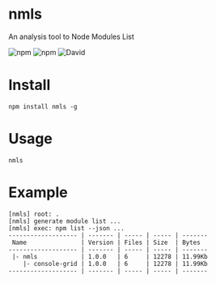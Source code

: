 # nmls
An analysis tool to Node Modules List

![npm](https://img.shields.io/npm/v/nmls.svg)
![npm](https://img.shields.io/npm/dt/nmls.svg)
![David](https://img.shields.io/david/cenfun/nmls.svg)

# Install
```
npm install nmls -g
```

# Usage
```
nmls

```

# Example
```
[nmls] root: .
[nmls] generate module list ...
[nmls] exec: npm list --json ...
------------------- | ------- | ----- | ----- | -------
 Name               | Version | Files | Size  | Bytes
------------------- | ------- | ----- | ----- | -------
 |- nmls            | 1.0.0   | 6     | 12278 | 11.99Kb
    |- console-grid | 1.0.0   | 6     | 12278 | 11.99Kb
------------------- | ------- | ----- | ----- | -------
```